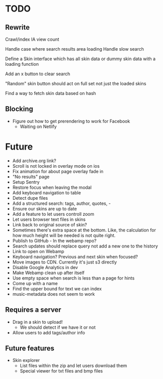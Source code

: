 # TODO

## Rewrite

Crawl/index IA view count

Handle case where search results area loading
Handle slow search

Define a Skin interface which has all skin data or dummy skin data with a loading function

Add an x button to clear search

"Random" skin button should act on full set not just the loaded skins

Find a way to fetch skin data based on hash

## Blocking

- Figure out how to get prerendering to work for Facebook
  - Waiting on Netlify

# Future

- Add archive.org link?
- Scroll is not locked in overlay mode on ios
- Fix animation for about page overlay fade in
- "No results" page
- Setup Sentry
- Restore focus when leaving the modal
- Add keyboard navigation to table
- Detect dupe files
- Add a structured search: tags, author, quotes, -
- Ensure our skins are up to date
- Add a feature to let users controll zoom
- Let users browser text files in skins
- Link back to original source of skin?
- Sometimes there's extra space at the bottom. Like, the calculation for how much height will be needed is not quite right.
- Publish to GitHub - In the webamp repo?
- Search updates should replace query not add a new one to the history
- Link to open on Webamp
- Keyboard navigation? Previous and next skin when focused?
- Move images to CDN. Currently it's just s3 directly
- Disable Google Analytics in dev
- Make Webamp clean up after itself
- Use empty space when search is less than a page for hints
- Come up with a name
- Find the upper bound for text we can index
- music-metadata does not seem to work

## Requires a server

- Drag in a skin to upload!
  - We should detect if we have it or not
- Allow users to add tags/author info

## Future features

- Skin explorer
  - List files within the zip and let users download them
  - Special viewer for txt files and bmp files
